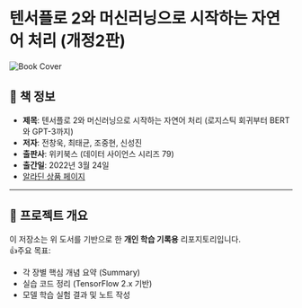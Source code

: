 # 텐서플로 2와 머신러닝으로 시작하는 자연어 처리 (개정2판)

![Book Cover](https://image.aladin.co.kr/product/29088/59/cover500/k932837764_1.jpg)

## 📘 책 정보
- **제목**: 텐서플로 2와 머신러닝으로 시작하는 자연어 처리 (로지스틱 회귀부터 BERT와 GPT-3까지)
- **저자**: 전창욱, 최태균, 조중현, 신성진
- **출판사**: 위키북스 (데이터 사이언스 시리즈 79)
- **출간일**: 2022년 3월 24일
- [알라딘 상품 페이지](https://www.aladin.co.kr/shop/wproduct.aspx?ItemId=290885908)

---

## 📂 프로젝트 개요
이 저장소는 위 도서를 기반으로 한 **개인 학습 기록용** 리포지토리입니다.  
👍주요 목표:
- 각 장별 핵심 개념 요약 (Summary)
- 실습 코드 정리 (TensorFlow 2.x 기반)
- 모델 학습 실험 결과 및 노트 작성